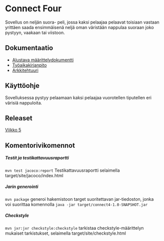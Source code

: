 # Connect Four
Sovellus on neljän suora- peli, jossa kaksi pelaajaa pelaavat toisiaan vastaan yrittäen saada ensimmäisenä neljä oman väristään nappulaa suoraan joko pystyyn, vaakaan tai viistoon. 

## Dokumentaatio  
* [Alustava määrittelydokumentti](https://github.com/essipe/ohjelmistotekniikka20/blob/master/dokumentointi/vaatimusmaarittely.md)  
* [Työaikakirjanpito](https://github.com/essipe/ohjelmistotekniikka20/blob/master/dokumentointi/tyoaikakirjanpito.md)  
* [Arkkitehtuuri](https://github.com/essipe/ohjelmistotekniikka20/blob/master/dokumentointi/arkkitehtuuri.md)

## Käyttöohje
Sovelluksessa pystyy pelaamaan kaksi pelaajaa vuorotellen tiputellen eri värisiä nappuloita. 
## Releaset
[Viikko 5](https://github.com/essipe/ohjelmistotekniikka20/releases/tag/viikko5)
## Komentorivikomennot
##### Testit ja testikattavuusraportti
```mvn test jacoco:report```
Testikattavuusraportti selaimella target/site/jacoco/index.html
##### Jarin generointi
```mvn package```
generoi hakemistoon target suoritettavan jar-tiedoston, jonka voi suorittaa komennolla 
```java -jar target/connect4-1.0-SNAPSHOT.jar```
##### Checkstyle
```mvn jxr:jxr checkstyle:checkstyle```
tarkistaa checkstyle-määrittelyn mukaiset tarkistukset, selaimella target/site/checkstyle.html
